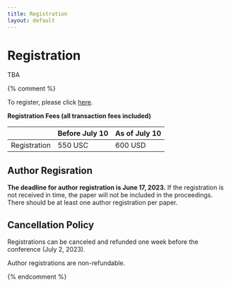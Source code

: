 ```yaml
---
title: Registration
layout: default
---
```


# Registration

TBA

{% comment %}

To register, please click [here](https://TBD).

**Registration Fees (all transaction fees included)**

|                  | Before July 10 | As of July 10 |
|------------------|----------------|---------------|
| Registration     | 550 USC        | 600 USD       |

## Author Regisration

**The deadline for author registration is June 17, 2023.** If the registration is not received in time, the paper will not be included in the proceedings. There should be at least one author registration per paper.

## Cancellation Policy

Registrations can be canceled and refunded one week before the conference (July 2, 2023).

Author registrations are non-refundable.

{% endcomment %}

